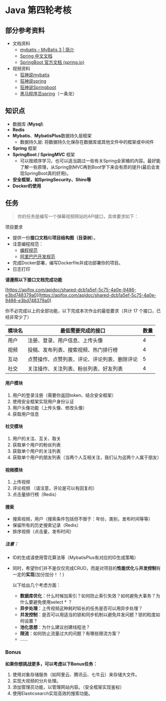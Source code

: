 # Java 第四轮考核

## 部分参考资料

* 文档资料
  * [mybatis – MyBatis 3 | 简介](https://mybatis.org/mybatis-3/zh/index.html)
  * [Spring 中文文档](https://www.springcloud.cc/spring-reference.html)
  * [SpringBoot 官方文档 (spring.io)](https://docs.spring.io/spring-boot/docs/current/reference/htmlsingle/)
* 视频资料
  * [狂神说mybatis](https://www.bilibili.com/video/BV1NE411Q7Nx/?spm_id_from=333.999.0.0)
  * [狂神说spring](https://www.bilibili.com/video/BV1NE411Q7Nx/?spm_id_from=333.999.0.0)
  * [狂神说Springboot](https://www.bilibili.com/video/BV1PE411i7CV)
  * [黑马程序员spring](https://www.bilibili.com/video/BV1Fi4y1S7ix?vd_source=e7a1a430689d9d09f914db65fcdea382)（一条龙）



## 知识点

* 数据库 (**Mysql**)
* **Redis**
* **Mybatis**、**MybatisPlus**数据持久层框架
  * 数据持久层: 将数据持久化保存在数据库或其他文件中的框架或中间件
* **Spring** 框架
* **SpringBoot / SpringMVC** 框架
  * 可以按顺序学习，也可以适当跳过一些有关Spring全家桶的内容。最好能了解一些原理，从Spring到MVC再到Boot学下来会有质的提升(最后会发现SpringBoot真的好用)。
* **安全框架，如SpringSecurity、Shiro等**
* **Docker的使用**



## 任务

> 你的任务是编写一个弹幕视频网站的API接口，具体要求如下：

项目要求

- 提供一份**接口文档**和**项目结构图（目录树**）。
- 注意编程规范：
  * [编程规范](../etc/blog/编程规范.md)
  * [阿里巴巴开发规范](../etc/blog/阿里巴巴Java开发手册.pdf)
- 完成Docker部署，编写Dockerfile并成功部署你的项目。
- 日志打印

**请遵照以下接口文档完成功能**

[https://apifox.com/apidoc/shared-dcb1a5ef-5c75-4a0e-9486-e3bd748379a0](https://apifox.com/apidoc/shared-dcb1a5ef-5c75-4a0e-9486-e3bd748379a0)


你不必完成以上的全部功能，以下完成本次作业的最低要求（共计 17 个接口，已经非常少了）

| 模块名 | 最低需要完成的接口                           | 数量 |
| ------ | -------------------------------------------- | ---- |
| 用户   | 注册、登录、用户信息、上传头像               | 4    |
| 视频   | 投稿、发布列表、搜索视频、热门排行榜         | 4    |
| 互动   | 点赞操作、点赞列表、评论、评论列表、删除评论 | 5    |
| 社交   | 关注操作、关注列表、粉丝列表、好友列表       | 4    |



#### 用户模块

1. 用户的登录注册（需要你返回token、结合安全框架）
2. 使用安全框架实现用户身份认证
3. 用户头像功能（上传头像、修改头像）
4. 获取用户信息

#### 社交模块

1. 用户的关注、互关、取关
2. 获取单个用户的粉丝列表
3. 获取单个用户的关注列表
4. 获取单个用户的朋友列表（当两个人互相关注，我们认为这两个人属于朋友）

#### 视频模块

1. 上传视频
2. 评论视频 （请注意，评论是可以有回复的）
3. 点击量排行榜（Redis）

#### 搜索

- 搜索视频，用户（搜索条件包括但不限于：年份，类别，发布时间等等）
- 保留所有的历史搜索记录（Redis）
- 排序视频（点击量，发布时间）



##### 注意：

* ID的生成请使用雪花算法等（MybatisPlus有对应的ID生成策略）

* 同时，希望你们并不是仅仅完成CRUD，而是对项目的**性能优化**与**并发控制**有一定的**实现**(加分加分！！)

  以下给出几个考虑方面：

  * **数据库优化**：什么时候加索引？如何防止索引失效？如何避免大事务？为什么要避免使用select * ？
  * **异步处理**：上传视频这种耗时较长的任务是否可以用异步处理？
  * **并发控制**：是否可以用适当的锁和同步机制以避免并发问题？锁的粒度如何设置？
  * **池化思想**：为什么建议创建线程池？
  * **限流**：如何防止流量过大的问题？有哪些限流方案？
  * ......



### Bonus 

**如果你想挑战更多，可以考虑以下Bonus任务：**

1. 使用对象存储服务（如阿里云、腾讯云、七牛云）来存储大文件。
2. 实现大视频的分片处理。
3. 添加管理员功能，以管理网站内容。（安全框架实现鉴权）
4. 使用Elasticsearch实现高效的搜索功能。
